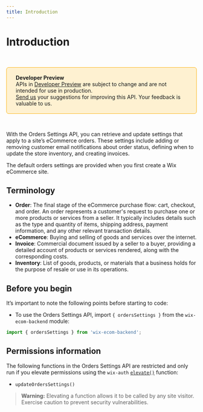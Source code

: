 ```yaml
---
title: Introduction
---
```

# Introduction

&nbsp;

<div style="background-color: #FEF1D1; padding: 18px 24px; border-radius: 6px; border: 1px solid #FDB10C; box-sizing: border-box; display: inline-block">
    <b>Developer Preview</b>
    <br/>
    <span>APIs in <a href="https://www.wix.com/velo/reference/api-overview/developer-preview">Developer Preview</a> are subject to change and are not intended for use in production.<br/><a href="https://discord.com/channels/1114269395317968906/1288424315838005259">Send us</a> your suggestions for improving this API. Your feedback is valuable to us.</span>
</div>

&nbsp;  

With the Orders Settings API, you can retrieve and update settings that apply to a site’s eCommerce orders. These settings include adding or removing customer email notifications about order status, defining when to update the store inventory, and creating invoices.    

The default orders settings are provided when you first create a Wix eCommerce site.      

## Terminology

- **Order**: The final stage of the eCommerce purchase flow: cart, checkout, and order. An order represents a customer's request to purchase one or more products or services from a seller. It typically includes details such as the type and quantity of items, shipping address, payment information, and any other relevant transaction details.
- **eCommerce**: Buying and selling of goods and services over the internet.
- **Invoice**: Commercial document issued by a seller to a buyer, providing a detailed account of products or services rendered, along with the corresponding costs.
- **Inventory**: List of goods, products, or materials that a business holds for the purpose of resale or use in its operations.


## Before you begin

It’s important to note the following points before starting to code:  

- To use the Orders Settings API, import `{ ordersSettings }` from the `wix-ecom-backend` module:

```javascript
import { ordersSettings } from 'wix-ecom-backend';
```

## Permissions information

The following functions in the Orders Settings API are restricted and only run if you elevate permissions using the `wix-auth` [`elevate()`](https://www.wix.com/velo/reference/wix-auth/elevate) function:

- `updateOrdersSettings()`

<blockquote class='warning'>
<p>
<strong>Warning:</strong>
Elevating a function allows it to be called by any site visitor.
Exercise caution to prevent security vulnerabilities.
</p>
</blockquote>
